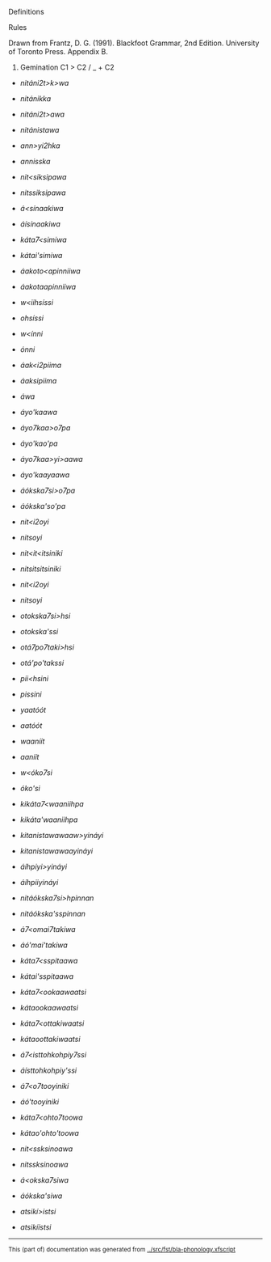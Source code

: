 Definitions













Rules

Drawn from Frantz, D. G. (1991). Blackfoot Grammar, 2nd Edition. University of Toronto Press. Appendix B.

1. Gemination C1 > C2 / _ + C2








* *nitáni2t>k>wa*
* *nitánikka*



* *nitáni2t>awa*
* *nitánistawa*



* *ann>yi2hka*
* *annisska*



* *nit<siksipawa*
* *nitssiksipawa*



* *á<sínaakiwa*
* *áísínaakiwa*

* *káta7<simiwa*
* *kátai'simiwa*



* *áakoto<apinniiwa*
* *áakotaapinniiwa*



* *w<iihsíssi*
* *ohsíssi*


* *w<ínni*
* *ónni*



* *áak<i2piima*
* *áaksipiima*



* *á<i2o7kaa>wa*
* *áyo'kaawa*



* *áyo7kaa>o7pa*
* *áyo'kao'pa*



* *áyo7kaa>yi>aawa*
* *áyo'kaayaawa*



* *áókska7si>o7pa*
* *áókska'so'pa*

* *nit<i2oyi*
* *nitsoyi*



* *nit<it<itsiniki*
* *nitsitsitsiniki*

* *nit<i2oyi*
* *nitsoyi*



* *otokska7si>hsi*
* *otokska'ssi*



* *otá7po7taki>hsi*
* *otá'po'takssi*

* *pii<hsini*
* *pissini*



* *yaatóót*
* *aatóót*

* *waaníít*
* *aaníít*

* *w<óko7si*
* *óko'si*

* *kikáta7<waaniihpa*
* *kikáta'waaniihpa*



* *kitanistawawaaw>yináyi*
* *kitanistawawaayináyi*



* *áíhpiyi>yináyi*
* *áíhpiiyináyi*



* *nitáókska7si>hpinnan*
* *nitáókska'sspinnan*



* *á7<omai7takiwa*
* *áó'mai'takiwa*

* *káta7<sspitaawa*
* *kátai'sspitaawa*



* *káta7<ookaawaatsi*
* *kátaookaawaatsi*





* *káta7<ottakiwaatsi*
* *kátaoottakiwaatsi*

* *á7<isttohkohpiy7ssi*
* *áísttohkohpiy'ssi*



* *á7<o7tooyiniki*
* *áó'tooyiniki*



* *káta7<ohto7toowa*
* *kátao'ohto'toowa*



* *nit<ssksinoawa*
* *nitssksinoawa*



* *á<okska7siwa*
* *áókska'siwa*

* *atsikí>istsi*
* *atsikíístsi*





* * *
<small>This (part of) documentation was generated from [../src/fst/bla-phonology.xfscript](http://github.com/giellalt/lang-bla/blob/main/../src/fst/bla-phonology.xfscript)</small>